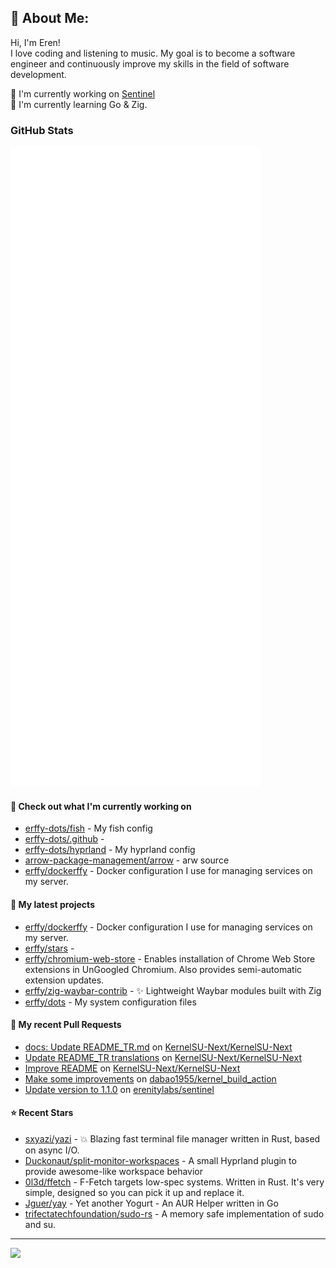 ## 💫 About Me:
Hi, I'm Eren!<br>
I love coding and listening to music. My goal is to become a software engineer and continuously improve my skills in the field of software development.

📝 I'm currently working on [Sentinel](https://github.com/erenitylabs/sentinel) <br>
🌱 I'm currently learning Go & Zig.

### GitHub Stats

<p align="left"><img src="https://raw.githubusercontent.com/erffy/erffy/main/github-metrics.svg" /></p>

#### 👷 Check out what I'm currently working on

- [erffy-dots/fish](https://github.com/erffy-dots/fish) - My fish config
- [erffy-dots/.github](https://github.com/erffy-dots/.github) - 
- [erffy-dots/hyprland](https://github.com/erffy-dots/hyprland) - My hyprland config
- [arrow-package-management/arrow](https://github.com/arrow-package-management/arrow) - arw source
- [erffy/dockerffy](https://github.com/erffy/dockerffy) - Docker configuration I use for managing services on my server.
#### 🌱 My latest projects

- [erffy/dockerffy](https://github.com/erffy/dockerffy) - Docker configuration I use for managing services on my server.
- [erffy/stars](https://github.com/erffy/stars) - 
- [erffy/chromium-web-store](https://github.com/erffy/chromium-web-store) - Enables installation of Chrome Web Store extensions in UnGoogled Chromium. Also provides semi-automatic extension updates.
- [erffy/zig-waybar-contrib](https://github.com/erffy/zig-waybar-contrib) - ✨ Lightweight Waybar modules built with Zig
- [erffy/dots](https://github.com/erffy/dots) - My system configuration files
#### 🔨 My recent Pull Requests

- [docs: Update README_TR.md](https://github.com/KernelSU-Next/KernelSU-Next/pull/598) on [KernelSU-Next/KernelSU-Next](https://github.com/KernelSU-Next/KernelSU-Next)
- [Update README_TR translations](https://github.com/KernelSU-Next/KernelSU-Next/pull/597) on [KernelSU-Next/KernelSU-Next](https://github.com/KernelSU-Next/KernelSU-Next)
- [Improve README](https://github.com/KernelSU-Next/KernelSU-Next/pull/562) on [KernelSU-Next/KernelSU-Next](https://github.com/KernelSU-Next/KernelSU-Next)
- [Make some improvements](https://github.com/dabao1955/kernel_build_action/pull/119) on [dabao1955/kernel_build_action](https://github.com/dabao1955/kernel_build_action)
- [Update version to 1.1.0](https://github.com/erenitylabs/sentinel/pull/6) on [erenitylabs/sentinel](https://github.com/erenitylabs/sentinel)
#### ⭐ Recent Stars

- [sxyazi/yazi](https://github.com/sxyazi/yazi) - 💥 Blazing fast terminal file manager written in Rust, based on async I/O.
- [Duckonaut/split-monitor-workspaces](https://github.com/Duckonaut/split-monitor-workspaces) - A small Hyprland plugin to provide awesome-like workspace behavior
- [0l3d/ffetch](https://github.com/0l3d/ffetch) - F-Fetch targets low-spec systems. Written in Rust. It&#39;s very simple, designed so you can pick it up and replace it.
- [Jguer/yay](https://github.com/Jguer/yay) - Yet another Yogurt - An AUR Helper written in Go
- [trifectatechfoundation/sudo-rs](https://github.com/trifectatechfoundation/sudo-rs) - A memory safe implementation of sudo and su.

---
[![](https://visitcount.itsvg.in/api?id=erffy&icon=5&color=13)](https://visitcount.itsvg.in)
